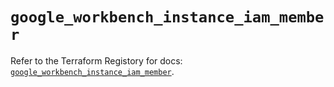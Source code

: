 # `google_workbench_instance_iam_member`

Refer to the Terraform Registory for docs: [`google_workbench_instance_iam_member`](https://registry.terraform.io/providers/hashicorp/google/5.26.0/docs/resources/workbench_instance_iam_member).
